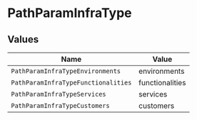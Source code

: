 # PathParamInfraType


## Values

| Name                                | Value                               |
| ----------------------------------- | ----------------------------------- |
| `PathParamInfraTypeEnvironments`    | environments                        |
| `PathParamInfraTypeFunctionalities` | functionalities                     |
| `PathParamInfraTypeServices`        | services                            |
| `PathParamInfraTypeCustomers`       | customers                           |